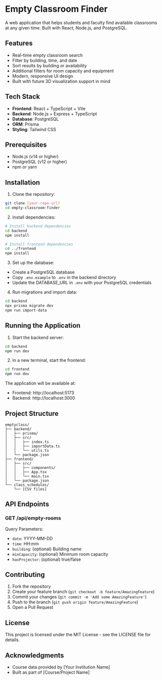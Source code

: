 # Empty Classroom Finder

A web application that helps students and faculty find available classrooms at any given time. Built with React, Node.js, and PostgreSQL.

## Features

- Real-time empty classroom search
- Filter by building, time, and date
- Sort results by building or availability
- Additional filters for room capacity and equipment
- Modern, responsive UI design
- Built with future 3D visualization support in mind

## Tech Stack

- **Frontend**: React + TypeScript + Vite
- **Backend**: Node.js + Express + TypeScript
- **Database**: PostgreSQL
- **ORM**: Prisma
- **Styling**: Tailwind CSS

## Prerequisites

- Node.js (v14 or higher)
- PostgreSQL (v12 or higher)
- npm or yarn

## Installation

1. Clone the repository:
```bash
git clone [your-repo-url]
cd empty-classroom-finder
```

2. Install dependencies:
```bash
# Install backend dependencies
cd backend
npm install

# Install frontend dependencies
cd ../frontend
npm install
```

3. Set up the database:
- Create a PostgreSQL database
- Copy `.env.example` to `.env` in the backend directory
- Update the DATABASE_URL in `.env` with your PostgreSQL credentials

4. Run migrations and import data:
```bash
cd backend
npx prisma migrate dev
npm run import-data
```

## Running the Application

1. Start the backend server:
```bash
cd backend
npm run dev
```

2. In a new terminal, start the frontend:
```bash
cd frontend
npm run dev
```

The application will be available at:
- Frontend: http://localhost:5173
- Backend: http://localhost:3000

## Project Structure

```
emptyclass/
├── backend/
│   ├── prisma/
│   ├── src/
│   │   ├── index.ts
│   │   ├── importData.ts
│   │   └── utils.ts
│   └── package.json
├── frontend/
│   ├── src/
│   │   ├── components/
│   │   ├── App.tsx
│   │   └── main.tsx
│   └── package.json
└── class_schedules/
    └── [CSV files]
```

## API Endpoints

### GET /api/empty-rooms
Query Parameters:
- `date`: YYYY-MM-DD
- `time`: HH:mm
- `building`: (optional) Building name
- `minCapacity`: (optional) Minimum room capacity
- `hasProjector`: (optional) true/false

## Contributing

1. Fork the repository
2. Create your feature branch (`git checkout -b feature/AmazingFeature`)
3. Commit your changes (`git commit -m 'Add some AmazingFeature'`)
4. Push to the branch (`git push origin feature/AmazingFeature`)
5. Open a Pull Request

## License

This project is licensed under the MIT License - see the LICENSE file for details.

## Acknowledgments

- Course data provided by [Your Institution Name]
- Built as part of [Course/Project Name]